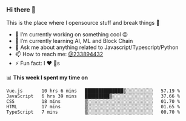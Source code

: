### Hi there 👋

<!--
**a233894432/a233894432** is a ✨ _special_ ✨ repository because its `README.md` (this file) appears on your GitHub profile.

Here are some ideas to get you started:

- 🔭 I’m currently working on ...
- 🌱 I’m currently learning ...
- 👯 I’m looking to collaborate on ...
- 🤔 I’m looking for help with ...
- 💬 Ask me about ...
- 📫 How to reach me: ...
- 😄 Pronouns: ...
- ⚡ Fun fact: ...
-->
 
 
This is the place where I opensource stuff and break things :rofl:

- 🔭 I’m currently working on something cool :wink:
- 🌱 I’m currently learning AI, ML and Block Chain
- 💬 Ask me about anything related to Javascript/Typescript/Python
- 📫 How to reach me: [@233894432](https://twitter.com/233894432)
- ⚡ Fun fact: I :heart: :dog:s

📊 **This week I spent my time on**
<!--START_SECTION:waka-->
```text
Vue.js       10 hrs 6 mins   ██████████████▒░░░░░░░░░░   57.19 % 
JavaScript   6 hrs 39 mins   █████████▒░░░░░░░░░░░░░░░   37.66 % 
CSS          18 mins         ▒░░░░░░░░░░░░░░░░░░░░░░░░   01.70 % 
HTML         17 mins         ▒░░░░░░░░░░░░░░░░░░░░░░░░   01.65 % 
TypeScript   7 mins          ▒░░░░░░░░░░░░░░░░░░░░░░░░   00.70 % 
```
<!--END_SECTION:waka-->
